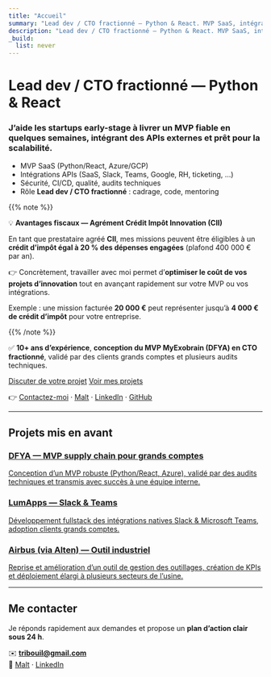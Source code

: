```yaml
---
title: "Accueil"
summary: "Lead dev / CTO fractionné — Python & React. MVP SaaS, intégrations APIs, cloud et sécurité."
description: "Lead dev / CTO fractionné — Python & React. MVP SaaS, intégrations APIs, cloud et sécurité."
_build:
  list: never
---
```


# Lead dev / CTO fractionné — Python & React

### J’aide les **startups early-stage** à livrer un **MVP fiable** en quelques semaines, intégrant des **APIs externes** et prêt pour la **scalabilité**.  

- MVP SaaS (Python/React, Azure/GCP)  
- Intégrations APIs (SaaS, Slack, Teams, Google, RH, ticketing, ...)  
- Sécurité, CI/CD, qualité, audits techniques  
- Rôle **Lead dev / CTO fractionné** : cadrage, code, mentoring

{{% note %}}

💡 **Avantages fiscaux — Agrément Crédit Impôt Innovation (CII)**

En tant que prestataire agréé **CII**, mes missions peuvent être éligibles à un **crédit d’impôt égal à 20 % des dépenses engagées** (plafond 400 000 € par an).

👉 Concrètement, travailler avec moi permet d’**optimiser le coût de vos projets d’innovation** tout en avançant rapidement sur votre MVP ou vos intégrations.

Exemple : une mission facturée **20 000 €** peut représenter jusqu’à **4 000 € de crédit d’impôt** pour votre entreprise.

{{% /note %}}

✅ **10+ ans d’expérience**, **conception du MVP MyExobrain (DFYA) en CTO fractionné**, validé par des clients grands comptes et plusieurs audits techniques.

<div class="btn-group">
  <a class="btn btn--primary" href="mailto:tribouil@gmail.com">Discuter de votre projet</a>
  <a class="btn btn--ghost" href="cases/">Voir mes projets</a>
</div>

👉 [Contactez-moi](mailto:tribouil@gmail.com) · [Malt](https://www.malt.fr/profile/florenttribouilloy) · [LinkedIn](https://www.linkedin.com/in/florenttribouilloy) · [GitHub](https://github.com/tribouille)

---

## Projets mis en avant

<div class="grid grid-2">
  <a class="card" href="cases/dfya/">
    <h3>DFYA — MVP supply chain pour grands comptes</h3>
    <p>Conception d’un MVP robuste (Python/React, Azure), validé par des audits techniques et transmis avec succès à une équipe interne.</p>
  </a>
  <a class="card" href="cases/lumapps/lumapps-slack-teams/">
    <h3>LumApps — Slack & Teams</h3>
    <p>Développement fullstack des intégrations natives Slack & Microsoft Teams, adoption clients grands comptes.</p>
  </a>
  <a class="card" href="cases/airbus/">
    <h3>Airbus (via Alten) — Outil industriel</h3>
    <p>Reprise et amélioration d’un outil de gestion des outillages, création de KPIs et déploiement élargi à plusieurs secteurs de l’usine.</p>
  </a>
</div>

---

## Me contacter  

Je réponds rapidement aux demandes et propose un **plan d’action clair sous 24 h**.  

✉️ **tribouil@gmail.com**  
🔗 [Malt](https://www.malt.fr/profile/florenttribouilloy) · [LinkedIn](https://www.linkedin.com/in/florenttribouilloy)  

